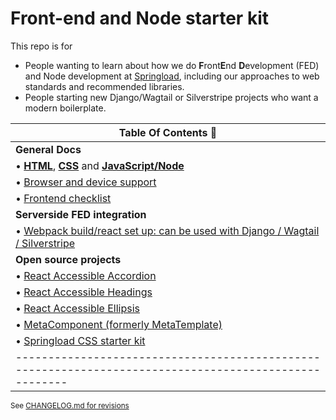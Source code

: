 # Front-end and Node starter kit

This repo is for

- People wanting to learn about how we do **F**ront**E**nd **D**evelopment (FED) and Node development at [Springload](https://springload.co.nz), including our approaches to web standards and recommended libraries.
- People starting new Django/Wagtail or Silverstripe projects who want a modern boilerplate.

| Table Of Contents :book:                                                                               |
| ------------------------------------------------------------------------------------------------------ |
| **General Docs**                                                                                       |
| • [**HTML**](./docs/html.md), [**CSS**](./docs/css.md) and [**JavaScript/Node**](./docs/javascript.md) |
| • [Browser and device support](./docs/browser-device-support.md)                                       |
| • [Frontend checklist](./docs/frontend-checklist.md)                                                   |
| **Serverside FED integration**                                                                         |
| • [Webpack build/react set up: can be used with Django / Wagtail / Silverstripe](./webpack-build/)     |
| **Open source projects**                                                                               |
| • [React Accessible Accordion](https://github.com/springload/react-accessible-accordion)               |
| • [React Accessible Headings](https://github.com/springload/react-accessible-headings)                 |
| • [React Accessible Ellipsis](https://github.com/springload/react-accessible-ellipsis)                 |
| • [MetaComponent (formerly MetaTemplate)](https://github.com/springload/metacomponent)                 |
| • [Springload CSS starter kit](https://github.com/springload/frontend-starter-styles)                  |
| ------------------------------------------------------------------------------------------------------ |

<sup> See [CHANGELOG.md for revisions](CHANGELOG.md)</sup>

